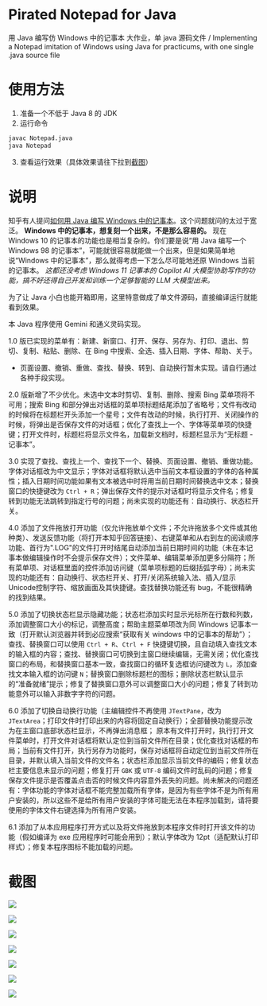 # Pirated Notepad for Java
用 Java 编写仿 Windows 中的记事本 大作业，单 java 源码文件 / Implementing a Notepad imitation of Windows using Java for practicums, with one single .java source file

# 使用方法
1. 准备一个不低于 Java 8 的 JDK
2. 运行命令
```bash
javac Notepad.java
java Notepad
```

3. 查看运行效果（具体效果请往下拉到[截图](#截图)）

# 说明

知乎有人提问[如何用 Java 编写 Windows 中的记事本](https://www.zhihu.com/question/659364217/answer/3540757546)。这个问题就问的太过于宽泛。 **Windows 中的记事本，想复刻一个出来，不是那么容易的。** 现在 Windows 10 的记事本的功能也是相当复杂的。你们要是说“用 Java 编写一个 Windows 98 的记事本”，可能就很容易就能做一个出来，但是如果简单地说“Windows 中的记事本”，那么就得考虑一下怎么尽可能地还原 Windows 当前的记事本。 *这都还没考虑 Windows 11 记事本的 Copilot AI 大模型协助写作的功能，搞不好还得自己开发和训练一个足够智能的 LLM 大模型出来。*

为了让 Java 小白也能开箱即用，这里特意做成了单文件源码，直接编译运行就能看到效果。

本 Java 程序使用 Gemini 和通义灵码实现。

1.0 版已实现的菜单有：新建、新窗口、打开、保存、另存为、打印、退出、剪切、复制、粘贴、删除、在 Bing 中搜索、全选、插入日期、字体、帮助、关于。

* 页面设置、撤销、重做、查找、替换、转到、自动换行暂未实现。请自行通过各种手段实现。

2.0 版新增了不少优化。未选中文本时剪切、复制、删除、搜索 Bing 菜单项将不可用；搜索 Bing 和部分弹出对话框的菜单项标题结尾添加了省略号；文件有改动的时候将在标题栏开头添加一个星号；文件有改动的时候，执行打开、关闭操作的时候，将弹出是否保存文件的对话框；优化了查找上一个、字体等菜单项的快捷键；打开文件时，标题栏将显示文件名，加载新文档时，标题栏显示为“无标题 - 记事本”。

3.0 实现了查找、查找上一个、查找下一个、替换、页面设置、撤销、重做功能。字体对话框改为中文显示；字体对话框将默认选中当前文本框设置的字体的各种属性；插入日期时间功能如果有文本被选中时将用当前日期时间替换选中文本；替换窗口的快捷键改为 ```Ctrl + R```；弹出保存文件的提示对话框时将显示文件名；修复转到功能无法跳转到指定行号的问题；尚未实现的功能还有：自动换行、状态栏开关。

4.0 添加了文件拖放打开功能（仅允许拖放单个文件；不允许拖放多个文件或其他种类）、发送反馈功能（将打开本知乎回答链接）、右键菜单和从右到左的阅读顺序功能、首行为".LOG"的文件打开时结尾自动添加当前日期时间的功能（未在本记事本做编辑操作时不会提示保存文件）；文件菜单、编辑菜单添加更多分隔符；所有菜单项、对话框里面的控件添加访问键（菜单项标题的后缀括弧字母）；尚未实现的功能还有：自动换行、状态栏开关、打开/关闭系统输入法、插入/显示Unicode控制字符、缩放画面及其快捷键。查找替换功能还有 bug，不能很精确的找到结果。

5.0 添加了切换状态栏显示隐藏功能；状态栏添加实时显示光标所在行数和列数，添加调整窗口大小的标记，调整高度；帮助主题菜单项改为同 Windows 记事本一致（打开默认浏览器并转到必应搜索“获取有关 windows 中的记事本的帮助”）；查找、替换窗口可以使用 ```Ctrl + R```、```Ctrl + F``` 快捷键切换，且自动填入查找文本的输入框的内容；查找、替换窗口可切换到主窗口继续编辑，无需关闭；优化查找窗口的布局，和替换窗口基本一致，查找窗口的循环复选框访问键改为 ```L```，添加查找文本输入框的访问键 ```N```；替换窗口删除标题栏的图标；删除状态栏默认显示的“准备就绪”提示；修复了替换窗口意外可以调整窗口大小的问题；修复了转到功能意外可以输入非数字字符的问题。

6.0 添加了切换自动换行功能（主编辑控件不再使用 ```JTextPane```，改为 ```JTextArea```；打印文件时打印出来的内容将固定自动换行）；全部替换功能提示改为在主窗口底部状态栏显示，不再弹出消息框； 原本有文件打开时，执行打开文件菜单时，打开文件对话框将默认定位到当前文件所在目录；优化查找对话框的布局；当前有文件打开，执行另存为功能时，保存对话框将自动定位到当前文件所在目录，并默认填入当前文件的文件名；状态栏添加显示当前文件的编码；修复状态栏主要信息未显示的问题；修复打开 ```GBK``` 或 ```UTF-8``` 编码文件时乱码的问题；修复保存文件提示是否覆盖点击否的时候文件内容意外丢失的问题。尚未解决的问题还有：字体功能的字体对话框不能完整加载所有字体，是因为有些字体不是为所有用户安装的，所以这些不是给所有用户安装的字体可能无法在本程序加载到，请将要使用的字体文件右键选择为所有用户安装。

6.1 添加了从本应用程序打开方式以及将文件拖放到本程序文件时打开该文件的功能（假如编译为 exe 应用程序时可能会用到）；默认字体改为 12pt（适配默认打印样式）；修复本程序图标不能加载的问题。

# 截图

![](https://pica.zhimg.com/v2-3f9b5638d2af06034503ac5b9cd32f24_r.png)

![](https://pic1.zhimg.com/v2-98f265471e12a6c14c0471827bece137_r.png)

![](https://picx.zhimg.com/v2-36045bed9620543ea4bfbeab190f32e0_r.png)

![](https://pic1.zhimg.com/v2-e45483a1b2d0945745574aff41f37ecb_r.png)

![](https://pic1.zhimg.com/v2-7e80585d1138c6abfa11d9ddb2aca411_r.png)

![](https://pic1.zhimg.com/v2-9950c08b4707c1a7ae93e33536196688_r.png)

![](https://pica.zhimg.com/v2-8533d15d10ba564d6eecf91e41891013_r.png)
